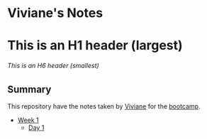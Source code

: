 # Viviane's Notes

# This is an H1 header (largest)
###### This is an H6 header (smallest)

## Summary

This repository have the notes taken by [Viviane](https://github.com/vshibukawa) for the [bootcamp](https://lighthouselabs.ca).

* [Week 1](/week_01)
  * [Day 1](/week_01/day_01)